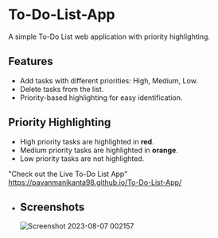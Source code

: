 # To-Do-List-App
 A simple To-Do List web application with priority highlighting.

## Features

- Add tasks with different priorities: High, Medium, Low.
- Delete tasks from the list.
- Priority-based highlighting for easy identification.

## Priority Highlighting

- High priority tasks are highlighted in **red**.
- Medium priority tasks are highlighted in **orange**.
- Low priority tasks are not highlighted.
  
"Check out the Live To-Do List App"
  https://pavanmanikanta98.github.io/To-Do-List-App/
- ## Screenshots
  ![Screenshot 2023-08-07 002157](https://github.com/Pavanmanikanta98/To-Do-List-App/assets/120953215/0cacd2ab-da62-4ba1-bf46-857e49025e45)
